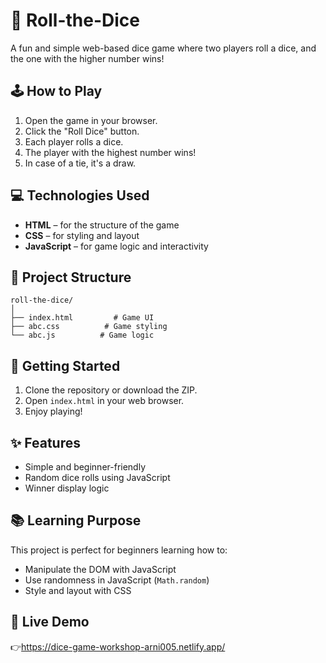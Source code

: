 # 🎲 Roll-the-Dice

A fun and simple web-based dice game where two players roll a dice, and the one with the higher number wins!

## 🕹️ How to Play

1. Open the game in your browser.
2. Click the "Roll Dice" button.
3. Each player rolls a dice.
4. The player with the highest number wins!
5. In case of a tie, it's a draw.

## 💻 Technologies Used

* **HTML** – for the structure of the game
* **CSS** – for styling and layout
* **JavaScript** – for game logic and interactivity

## 📁 Project Structure

```
roll-the-dice/
│
├── index.html         # Game UI
├── abc.css          # Game styling
└── abc.js          # Game logic
```

## 🚀 Getting Started

1. Clone the repository or download the ZIP.
2. Open `index.html` in your web browser.
3. Enjoy playing!

## ✨ Features

* Simple and beginner-friendly
* Random dice rolls using JavaScript
* Winner display logic

## 📚 Learning Purpose

This project is perfect for beginners learning how to:

* Manipulate the DOM with JavaScript
* Use randomness in JavaScript (`Math.random`)
* Style and layout with CSS

## 🔗 Live Demo
👉https://dice-game-workshop-arni005.netlify.app/
